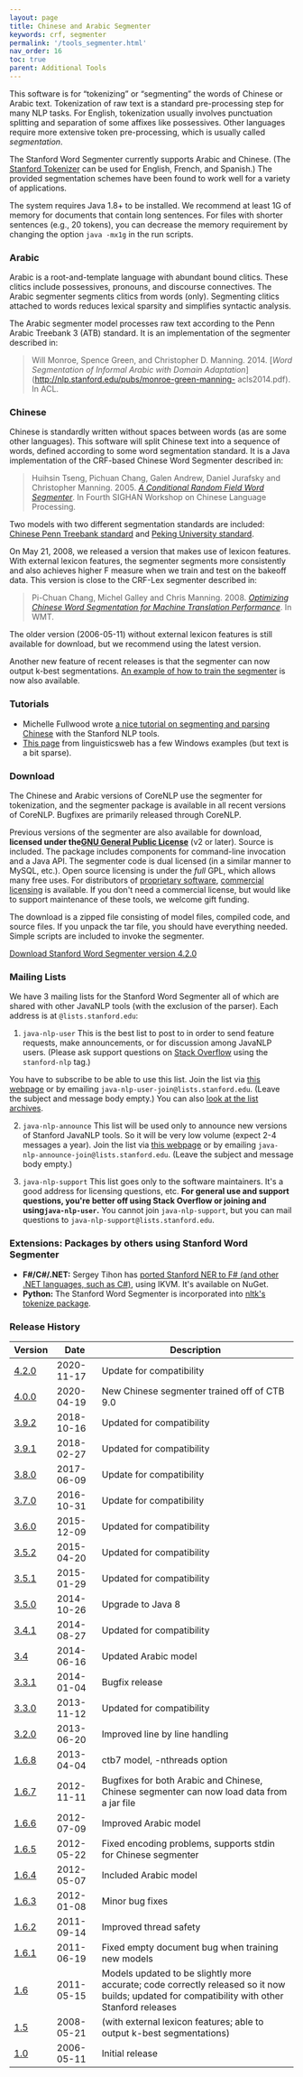 ```yaml
---
layout: page
title: Chinese and Arabic Segmenter
keywords: crf, segmenter
permalink: '/tools_segmenter.html'
nav_order: 16
toc: true
parent: Additional Tools
---
```


This software is for “tokenizing” or “segmenting” the words of Chinese or
Arabic text. Tokenization of raw text is a standard pre-processing step for
many NLP tasks. For English, tokenization usually involves punctuation
splitting and separation of some affixes like possessives. Other languages
require more extensive token pre-processing, which is usually called
_segmentation_.

The Stanford Word Segmenter currently supports Arabic and Chinese. (The
[Stanford Tokenizer](https://nlp.stanford.edu/software/tokenizer.html) can be
used for English, French, and Spanish.) The provided segmentation schemes have
been found to work well for a variety of applications.

The system requires Java 1.8+ to be installed. We recommend at least 1G of
memory for documents that contain long sentences. For files with shorter
sentences (e.g., 20 tokens), you can decrease the memory requirement by
changing the option `java -mx1g` in the run scripts.

### Arabic

Arabic is a root-and-template language with abundant bound clitics. These
clitics include possessives, pronouns, and discourse connectives. The Arabic
segmenter segments clitics from words (only). Segmenting clitics attached to
words reduces lexical sparsity and simplifies syntactic analysis.

The Arabic segmenter model processes raw text according to the Penn Arabic
Treebank 3 (ATB) standard. It is an implementation of the segmenter described
in:

> Will Monroe, Spence Green, and Christopher D. Manning. 2014. [_Word
> Segmentation of Informal Arabic with Domain
> Adaptation_](http://nlp.stanford.edu/pubs/monroe-green-manning-
> acls2014.pdf). In ACL.

### Chinese

Chinese is standardly written without spaces between words (as are some other
languages). This software will split Chinese text into a sequence of words,
defined according to some word segmentation standard. It is a Java
implementation of the CRF-based Chinese Word Segmenter described in:

> Huihsin Tseng, Pichuan Chang, Galen Andrew, Daniel Jurafsky and Christopher
> Manning. 2005. [_A Conditional Random Field Word
> Segmenter_](http://nlp.stanford.edu/pubs/sighan2005.pdf). In Fourth SIGHAN
> Workshop on Chinese Language Processing.

Two models with two different segmentation standards are included: [ Chinese
Penn Treebank standard](http://www.cis.upenn.edu/~chinese/segguide.3rd.ch.pdf)
and [ Peking University standard](http://sighan.cs.uchicago.edu/bakeoff2005/data/pku_spec.pdf).

On May 21, 2008, we released a version that makes use of lexicon features.
With external lexicon features, the segmenter segments more consistently and
also achieves higher F measure when we train and test on the bakeoff data.
This version is close to the CRF-Lex segmenter described in:

> Pi-Chuan Chang, Michel Galley and Chris Manning. 2008. [_Optimizing Chinese
> Word Segmentation for Machine Translation
> Performance_](http://nlp.stanford.edu/pubs/acl-wmt08-cws.pdf). In WMT.

The older version (2006-05-11) without external lexicon features is still
available for download, but we recommend using the latest version.

Another new feature of recent releases is that the segmenter can now output
k-best segmentations. [ An example of how to train the
segmenter](http://nlp.stanford.edu/software/trainSegmenter-20080521.tar.gz) is
now also available.

### Tutorials

  * Michelle Fullwood wrote [a nice tutorial on segmenting and parsing Chinese](http://michelleful.github.io/code-blog/2015/09/10/parsing-chinese-with-stanford/) with the Stanford NLP tools.
  * [This page](https://www.linguisticsweb.org/doku.php?id=linguisticsweb:tutorials:automaticannotation:stanford_word_segmenter) from linguisticsweb has a few Windows examples (but text is a bit sparse). 

### Download

The Chinese and Arabic versions of CoreNLP use the segmenter for tokenization,
and the segmenter package is available in all recent versions of CoreNLP.
Bugfixes are primarily released through CoreNLP.

Previous versions of the segmenter are also available for download,
**licensed under the[GNU General Public License](http://www.gnu.org/licenses/gpl-2.0.html)** (v2 or later).
Source is included. The package includes components for command-line
invocation and a Java API. The segmenter code is dual licensed (in a similar
manner to MySQL, etc.). Open source licensing is under the _full_ GPL, which
allows many free uses. For distributors of [proprietary
software](http://www.gnu.org/licenses/gpl-faq.html#GPLInProprietarySystem),
[commercial licensing](http://otlportal.stanford.edu/techfinder/technology/ID=27276)
is available. If you don't need a commercial license, but would like to support
maintenance of these tools, we welcome gift funding.

The download is a zipped file consisting of model files, compiled code, and
source files. If you unpack the tar file, you should have everything needed.
Simple scripts are included to invoke the segmenter.

[Download Stanford Word Segmenter version 4.2.0](https://nlp.stanford.edu/software/stanford-segmenter-4.2.0.zip)

### Mailing Lists

We have 3 mailing lists for the Stanford Word Segmenter all of which are
shared with other JavaNLP tools (with the exclusion of the parser). Each
address is at `@lists.stanford.edu`:

  1. `java-nlp-user` This is the best list to post to in order to send feature requests, make announcements, or for discussion among JavaNLP users. (Please ask support questions on [Stack Overflow](http://stackoverflow.com) using the `stanford-nlp` tag.) 

You have to subscribe to be able to use this list. Join the list via [this
webpage](https://mailman.stanford.edu/mailman/listinfo/java-nlp-user) or by
emailing `java-nlp-user-join@lists.stanford.edu`. (Leave the subject and
message body empty.) You can also [look at the list
archives](https://mailman.stanford.edu/pipermail/java-nlp-user/).

  2. `java-nlp-announce` This list will be used only to announce new versions of Stanford JavaNLP tools. So it will be very low volume (expect 2-4 messages a year). Join the list via [this webpage](https://mailman.stanford.edu/mailman/listinfo/java-nlp-announce) or by emailing `java-nlp-announce-join@lists.stanford.edu`. (Leave the subject and message body empty.)

  3. `java-nlp-support` This list goes only to the software maintainers. It's a good address for licensing questions, etc. **For general use and support questions, you're better off using Stack Overflow or joining and using`java-nlp-user`.** You cannot join `java-nlp-support`, but you can mail questions to `java-nlp-support@lists.stanford.edu`.

  

### Extensions: Packages by others using Stanford Word Segmenter

  * **F#/C#/.NET:** Sergey Tihon has [ported Stanford NER to F# (and other .NET languages, such as C#)](http://sergeytihon.wordpress.com/2013/09/09/stanford-word-segmenter-is-available-on-nuget/), using IKVM. It's available on NuGet. 
  * **Python:** The Stanford Word Segmenter is incorporated into [nltk's tokenize package](http://www.nltk.org/api/nltk.tokenize.html#module-nltk.tokenize.stanford_segmenter). 

  

### Release History

  
Version| Date| Description  
---|---|---  
[4.2.0](https://nlp.stanford.edu/software/stanford-segmenter-4.2.0.zip) | 2020-11-17 | Update for compatibility  
[4.0.0](https://nlp.stanford.edu/software/stanford-segmenter-4.0.0.zip) | 2020-04-19 | New Chinese segmenter trained off of CTB 9.0  
[3.9.2](https://nlp.stanford.edu/software/stanford-segmenter-2018-10-16.zip) | 2018-10-16 | Updated for compatibility  
[3.9.1](https://nlp.stanford.edu/software/stanford-segmenter-2018-02-27.zip) | 2018-02-27 | Updated for compatibility  
[3.8.0](https://nlp.stanford.edu/software/stanford-segmenter-2017-06-09.zip) | 2017-06-09 | Update for compatibility  
[3.7.0](https://nlp.stanford.edu/software/stanford-segmenter-2016-10-31.zip) | 2016-10-31 | Update for compatibility  
[3.6.0](https://nlp.stanford.edu/software/stanford-segmenter-2015-12-09.zip) | 2015-12-09 | Updated for compatibility  
[3.5.2](https://nlp.stanford.edu/software/stanford-segmenter-2015-04-20.zip) | 2015-04-20 | Updated for compatibility  
[3.5.1](https://nlp.stanford.edu/software/stanford-segmenter-2015-01-29.zip) | 2015-01-29 | Updated for compatibility  
[3.5.0](https://nlp.stanford.edu/software/stanford-segmenter-2014-10-26.zip) | 2014-10-26 | Upgrade to Java 8  
[3.4.1](https://nlp.stanford.edu/software/stanford-segmenter-2014-08-27.zip) | 2014-08-27 | Updated for compatibility  
[3.4](https://nlp.stanford.edu/software/stanford-segmenter-2014-06-16.zip) | 2014-06-16 | Updated Arabic model  
[3.3.1](https://nlp.stanford.edu/software/stanford-segmenter-2014-01-04.zip) | 2014-01-04 | Bugfix release  
[3.3.0](https://nlp.stanford.edu/software/stanford-segmenter-2013-11-12.zip) | 2013-11-12 | Updated for compatibility  
[3.2.0](https://nlp.stanford.edu/software/stanford-segmenter-2013-06-20.zip) | 2013-06-20 | Improved line by line handling  
[1.6.8](https://nlp.stanford.edu/software/stanford-segmenter-2013-04-04.zip) | 2013-04-04 | ctb7 model, -nthreads option  
[1.6.7](https://nlp.stanford.edu/software/stanford-segmenter-2012-11-11.zip) | 2012-11-11 | Bugfixes for both Arabic and Chinese, Chinese segmenter can now load data from a jar file  
[1.6.6](https://nlp.stanford.edu/software/stanford-segmenter-2012-07-09.tgz) | 2012-07-09 | Improved Arabic model  
[1.6.5](https://nlp.stanford.edu/software/stanford-segmenter-2012-05-22.tar.gz) | 2012-05-22 | Fixed encoding problems, supports stdin for Chinese segmenter  
[1.6.4](https://nlp.stanford.edu/software/stanford-segmenter-2012-05-07.tar.gz) | 2012-05-07 | Included Arabic model  
[1.6.3](https://nlp.stanford.edu/software/stanford-chinese-segmenter-2012-01-08.tar.gz) | 2012-01-08 | Minor bug fixes  
[1.6.2](https://nlp.stanford.edu/software/stanford-chinese-segmenter-2011-09-14.tar.gz) | 2011-09-14 | Improved thread safety  
[1.6.1](https://nlp.stanford.edu/software/stanford-chinese-segmenter-2011-06-19.tar.gz) | 2011-06-19 | Fixed empty document bug when training new models  
[1.6](https://nlp.stanford.edu/software/stanford-chinese-segmenter-2011-05-15.tar.gz) | 2011-05-15 | Models updated to be slightly more accurate; code correctly released so it now builds; updated for compatibility with other Stanford releases |
[1.5](https://nlp.stanford.edu/software/stanford-chinese-segmenter-2008-05-21.tar.gz) | 2008-05-21 | (with external lexicon features; able to output k-best segmentations)  
[1.0](StanfordChineseSegmenter-2006-05-11.tar.gz) | 2006-05-11 | Initial release  